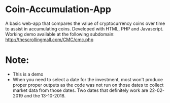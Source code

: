 # Coin-Accumulation-App
A basic web-app that compares the value of cryptocurrency coins over time to assist in accumulating coins. Developed with HTML, PHP and Javascript. Working demo available at the following subdomain: http://thescrollingmall.com/CMC/cmc.php

# Note:
- This is a demo
- When you need to select a date for the investment, most won't produce proper proper outputs as the code was not run on those dates to collect market data from those dates. Two dates that definitely work are 22-02-2019 and the 13-10-2018.
